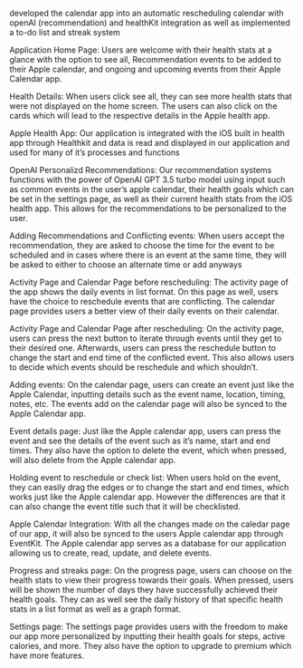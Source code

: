 developed the calendar app into an automatic rescheduling calendar with openAI (recommendation) and healthKit integration as well as implemented a to-do list and streak system

Application Home Page: 
Users are welcome with their health stats at a glance with the option to see all, Recommendation events to be added to their Apple calendar, and ongoing and upcoming events from their Apple Calendar app.

Health Details: 
When users click see all, they can see more health stats that were not displayed on the home screen. The users can also click on the cards which will lead to the respective details in the Apple health app.

Apple Health App: 
Our application is integrated with the iOS built in health app through Healthkit and data is read and displayed in our application and used for many of it’s processes and functions
 
OpenAI Personalizd Recommendations: 
Our recommendation systems functions with the power of OpenAI GPT 3.5 turbo model using input such as common events in the user’s apple calendar, their health goals which can be set in the settings page, as well as their current health stats from the iOS health app. This allows for the recommendations to be personalized to the user.
   	
Adding Recommendations and Conflicting events: 
When users accept the recommendation, they are asked to choose the time for the event to be scheduled and in cases where there is an event at the same time, they will be asked to either to choose an alternate time or add anyways

Activity Page and Calendar Page before rescheduling: 
The activity page of the app shows the daily events in list format. On this page as well, users have the choice to reschedule events that are conflicting. The calendar page provides users a better view of their daily events on their calendar.
  	
Activity Page and Calendar Page after rescheduling: 
On the activity page, users can press the next button to iterate through events until they get to their desired one. Afterwards, users can press the reschedule button to change the start and end time of the conflicted event. This also allows users to decide which events should be reschedule and which shouldn’t.

Adding events: 
On the calendar page, users can create an event just like the Apple Calendar, inputting details such as the event name, location, timing, notes, etc. The events add on the calendar page will also be synced to the Apple Calendar app.

Event details page: 
Just like the Apple calendar app, users can press the event and see the details of the event such as it’s name, start and end times. They also have the option to delete the event, which when pressed, will also delete from the Apple calendar app.

Holding event to reschedule or check list: 
When users hold on the event, they can easily drag the edges or to change the start and end times, which works just like the Apple calendar app. However the differences are that it can also change the event title such that it will be checklisted.

Apple Calendar Integration: 
With all the changes made on the caledar page of our app, it will also be synced to the users Apple calendar app through EventKit. The Apple calendar app serves as a database for our application allowing us to create, read, update, and delete events.
   	
Progress and streaks page: 
On the progress page, users can choose on the health stats to view their progress towards their goals. When pressed, users will be shown the number of days they have successfully achieved their health goals. They can as well see the daily history of that specific health stats in a list format as well as a graph format.

Settings page: 
The settings page provides users with the freedom to make our app more personalized by inputting their health goals for steps, active calories, and more. They also have the option to upgrade to premium which have more features. 

